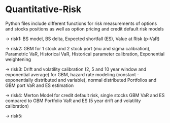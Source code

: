 # Quantitative-Risk

Python files include different functions for risk measurements of options and stocks positions as well as option pricing and credit default risk models 

-> risk1: BS model, BS delta, Expected shortfall (ES), Value at Risk (p-VaR)

-> risk2: GBM for 1 stock and 2 stock port (mu and sigma calibration), Parametric VaR, Historical VaR, Historical parameter calibration, Exponential weightening

-> risk3: Drift and volatility calibration (2, 5 and 10 year window and exponential average) for GBM, hazard rate modeling (constant - exponentially distributed and variable), normal distributed Portfolios and GBM port VaR and ES estimation

-> risk4: Merton Model for credit default risk, single stocks GBM VaR and ES compared to GBM Portfolio VaR and ES (5 year drift and volatility calibration)

-> risk5:
